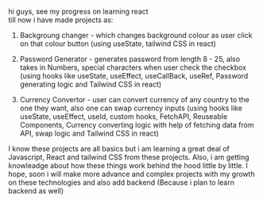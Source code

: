 hi guys, see my progress on learning react  
till now i have made projects as:
1. Backgroung changer - which changes background colour as user click on that colour button
   (using useState, tailwind CSS in react)
   
2. Password Generator - generates password from length 8 - 25, also takes in Numbers, special characters when user check the checkbox
   (using hooks like useState, useEffect, useCallBack, useRef, Password generating logic and Tailwind CSS in react)
   
3. Currency Convertor - user can convert currency of any country to the one they want, also one can swap currency inputs
   (using hooks like useState, useEffect, useId, custom hooks, FetchAPI, Reuseable Components, Currency converting logic with help of fetching data from API, swap logic and Tailwind CSS in react)
   
I know these projects are all basics but i am learning a great deal of Javascript, React and tailwind CSS from these projects. Also, i am getting knowleadge about how these things work behind the hood little by little. I hope, soon i will make more advance and complex projects with my growth on these technologies and also add backend (Because i plan to learn backend as well)
